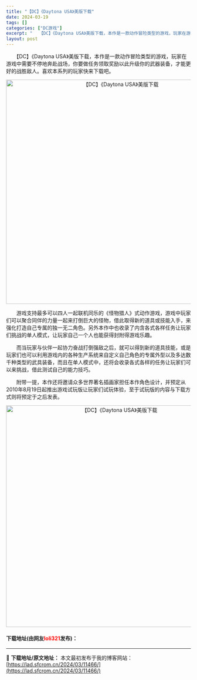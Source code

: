 ```yaml
---
title: "【DC】《Daytona USA》美版下载"
date: 2024-03-19
tags: []
categories: ["DC游戏"]
excerpt: "　　【DC】《Daytona USA》美版下载，本作是一款动作冒险类型的游戏，玩家在游戏中需要不停地奔赴战场，你要做任务领取奖励以此升级你的武器装备，才能更好的战胜敌人。喜欢本系列的玩家快来下载吧。 　　游戏支持最多可以四人一起联机同乐的《怪物猎人》式动作游戏，游戏中玩家们可以聚合同伴的力量一起来打&hellip;"
layout: post
---
```


 <p>　　【DC】《Daytona USA》美版下载，本作是一款动作冒险类型的游戏，玩家在游戏中需要不停地奔赴战场，你要做任务领取奖励以此升级你的武器装备，才能更好的战胜敌人。喜欢本系列的玩家快来下载吧。</p> <p align="center"><img align="" border="0" src="https://lad.sfcrom.cn/wp-content/uploads/2024/03/20240319_65f9b11ea3ef9.png" width="610" alt="【DC】《Daytona USA》美版下载" /></p> <p>　　游戏支持最多可以四人一起联机同乐的《怪物猎人》式动作游戏，游戏中玩家们可以聚合同伴的力量一起来打倒巨大的怪物，借此取得新的道具或技能入手，来强化打造自己专属的独一无二角色。另外本作中也收录了内含各式各样任务让玩家们挑战的单人模式，让玩家自己一个人也能获得封附得游戏乐趣。</p> <p>　　而当玩家与伙伴一起协力奋战打倒强敌之后，就可以得到新的道具技能，或是玩家们也可以利用游戏内的各种生产系统来自定义自己角色的专属外型以及多达数千种类型的武具装备，而且在单人模式中，还将会收录各式各样的任务让玩家们可以来挑战，借此测试自己的能力技巧。</p> <p>　　附带一提，本作还将邀请众多世界著名插画家担任本作角色设计，并预定从2010年8月19日起推出游戏试玩版让玩家们试玩体验，至于试玩版的内容与下载方式则将预定于之后发表。</p> <p align="center"><img align="" border="0" src="https://lad.sfcrom.cn/wp-content/uploads/2024/03/20240319_65f9b11f504a6.png" width="603" alt="【DC】《Daytona USA》美版下载" /></p> <p><h4>下载地址(由网友<font color="red">loli321</font>发布)：</h4></p> 

---
📖 **下载地址/原文地址：** 本文最初发布于我的博客网站：[https://lad.sfcrom.cn/2024/03/11466/](https://lad.sfcrom.cn/2024/03/11466/)
